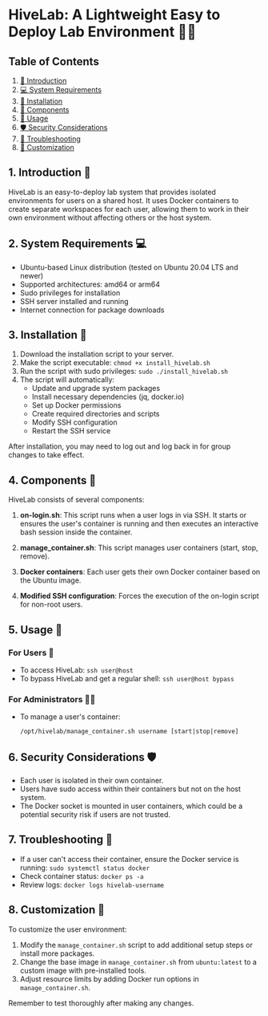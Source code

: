 # HiveLab: A Lightweight Easy to Deploy Lab Environment 🐝🔬

## Table of Contents
1. [📘 Introduction](#introduction)
2. [💻 System Requirements](#system-requirements)
3. [🚀 Installation](#installation)
4. [🧩 Components](#components)
5. [🔧 Usage](#usage)
6. [🛡️ Security Considerations](#security-considerations)
7. [🐞 Troubleshooting](#troubleshooting)
8. [🎨 Customization](#customization)

## 1. Introduction 📘

HiveLab is an easy-to-deploy lab system that provides isolated environments for users on a shared host. It uses Docker containers to create separate workspaces for each user, allowing them to work in their own environment without affecting others or the host system.

## 2. System Requirements 💻

- Ubuntu-based Linux distribution (tested on Ubuntu 20.04 LTS and newer)
- Supported architectures: amd64 or arm64
- Sudo privileges for installation
- SSH server installed and running
- Internet connection for package downloads

## 3. Installation 🚀

1. Download the installation script to your server.
2. Make the script executable: `chmod +x install_hivelab.sh`
3. Run the script with sudo privileges: `sudo ./install_hivelab.sh`
4. The script will automatically:
   - Update and upgrade system packages
   - Install necessary dependencies (jq, docker.io)
   - Set up Docker permissions
   - Create required directories and scripts
   - Modify SSH configuration
   - Restart the SSH service

After installation, you may need to log out and log back in for group changes to take effect.

## 4. Components 🧩

HiveLab consists of several components:

1. **on-login.sh**: This script runs when a user logs in via SSH. It starts or ensures the user's container is running and then executes an interactive bash session inside the container.

2. **manage_container.sh**: This script manages user containers (start, stop, remove).

3. **Docker containers**: Each user gets their own Docker container based on the Ubuntu image.

4. **Modified SSH configuration**: Forces the execution of the on-login script for non-root users.

## 5. Usage 🔧

### For Users 👤

- To access HiveLab: `ssh user@host`
- To bypass HiveLab and get a regular shell: `ssh user@host bypass`

### For Administrators 👨‍💼

- To manage a user's container:
  ```
  /opt/hivelab/manage_container.sh username [start|stop|remove]
  ```

## 6. Security Considerations 🛡️

- Each user is isolated in their own container.
- Users have sudo access within their containers but not on the host system.
- The Docker socket is mounted in user containers, which could be a potential security risk if users are not trusted.

## 7. Troubleshooting 🐞

- If a user can't access their container, ensure the Docker service is running: `sudo systemctl status docker`
- Check container status: `docker ps -a`
- Review logs: `docker logs hivelab-username`

## 8. Customization 🎨

To customize the user environment:

1. Modify the `manage_container.sh` script to add additional setup steps or install more packages.
2. Change the base image in `manage_container.sh` from `ubuntu:latest` to a custom image with pre-installed tools.
3. Adjust resource limits by adding Docker run options in `manage_container.sh`.

Remember to test thoroughly after making any changes.
